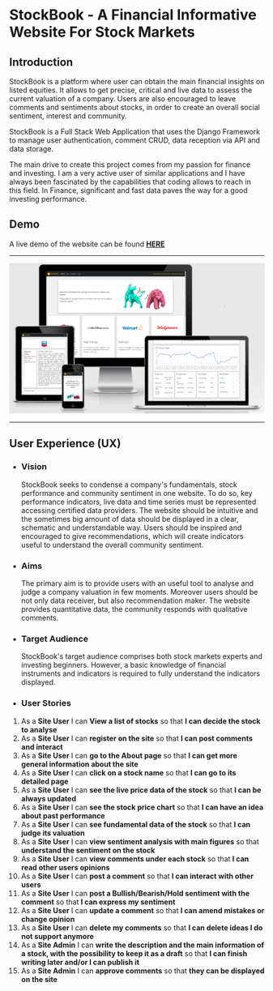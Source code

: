 # StockBook - A Financial Informative Website For Stock Markets


## Introduction

StockBook is a platform where user can obtain the main financial insights on listed equities. It allows to get precise, critical and live data to assess the current valuation of a company. Users are also encouraged to leave comments and sentiments about stocks, in order to create an overall social sentiment, interest and community.

StockBook is a Full Stack Web Application that uses the Django Framework to manage user authentication, comment CRUD, data reception via API and data storage.

The main drive to create this project comes from my passion for finance and investing. I am a very active user of similar applications and I have always been fascinated by the capabilities that coding allows to reach in this field. In Finance, significant and fast data paves the way for a good investing performance.

## Demo

A live demo of the website can be found <a href="https://stockbook22.herokuapp.com/"><strong>HERE</strong></a><br>

---

![AmIResponsive](docs/images/amiresponsive.png)

---

## User Experience (UX)

* ### Vision  
    StockBook seeks to condense a company's fundamentals, stock performance and community sentiment in one website. To do so, key performance indicators, live data and time series must be represented accessing certified data providers. The website should be intuitive and the sometimes big amount of data should be displayed in a clear, schematic and understandable way.
    Users should be inspired and encouraged to give recommendations, which will create indicators useful to understand the overall community sentiment.

* ### Aims
    The primary aim is to provide users with an useful tool to analyse and judge a company valuation in few moments. Moreover users should be not only data receiver, but also recommendation maker. The website provides quantitative data, the community responds with qualitative comments.

* ### Target Audience
    StockBook's target audience comprises both stock markets experts and investing beginners. However, a basic knowledge of financial instruments and indicators is required to fully understand the indicators displayed.

* ### User Stories
 1. As a **Site User** I can **View a list of stocks** so that **I can decide the stock to analyse**
 2. As a **Site User** I can **register on the site** so that **I can post comments and interact**
 3. As a **Site User** I can **go to the About page** so that **I can get more general information about the site**
 4. As a **Site User** I can **click on a stock name** so that **I can go to its detailed page**
 5. As a **Site User** I can **see the live price data of the stock** so that **I can be always updated**
 6. As a **Site User** I can **see the stock price chart** so that **I can have an idea about past performance** 
 7. As a **Site User** I can **see fundamental data of the stock** so that **I can judge its valuation**
 8. As a **Site User** I can **view sentiment analysis with main figures** so that **understand the sentiment on the stock**
 9. As a **Site User** I can **view comments under each stock** so that **I can read other users opinions**
 10. As a **Site User** I can **post a comment** so that **I can interact with other users**
 11. As a **Site User** I can **post a Bullish/Bearish/Hold sentiment with the comment** so that **I can express my sentiment**
 12. As a **Site User** I can **update a comment** so that **I can amend mistakes or change opinion**
 13. As a **Site User** I can **delete my comments** so that **I can delete ideas I do not support anymore**
 14. As a **Site Admin** I can **write the description and the main information of a stock, with the possibility to keep it as a draft** so that **I can finish writing later and/or I can publish it**
 15. As a **Site Admin** I can **approve comments** so that **they can be displayed on the site**


 